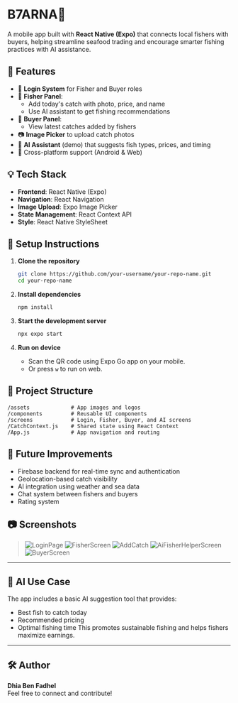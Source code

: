 
# B7ARNA📱

A mobile app built with **React Native (Expo)** that connects local fishers with buyers, helping streamline seafood trading and encourage smarter fishing practices with AI assistance.

## 🌊 Features

- 🔐 **Login System** for Fisher and Buyer roles
- 🎣 **Fisher Panel**:
  - Add today's catch with photo, price, and name
  - Use AI assistant to get fishing recommendations
- 🛒 **Buyer Panel**:
  - View latest catches added by fishers
- 📷 **Image Picker** to upload catch photos
- 🧠 **AI Assistant** (demo) that suggests fish types, prices, and timing
- 📱 Cross-platform support (Android & Web)

## 💡 Tech Stack

- **Frontend**: React Native (Expo)
- **Navigation**: React Navigation
- **Image Upload**: Expo Image Picker
- **State Management**: React Context API
- **Style**: React Native StyleSheet

## 🚀 Setup Instructions

1. **Clone the repository**
   ```bash
   git clone https://github.com/your-username/your-repo-name.git
   cd your-repo-name
   ```

2. **Install dependencies**
   ```bash
   npm install
   ```

3. **Start the development server**
   ```bash
   npx expo start
   ```

4. **Run on device**
   - Scan the QR code using Expo Go app on your mobile.
   - Or press `w` to run on web.

## 📂 Project Structure

```
/assets             # App images and logos
/components         # Reusable UI components
/screens            # Login, Fisher, Buyer, and AI screens
/CatchContext.js    # Shared state using React Context
/App.js             # App navigation and routing
```

## 🔮 Future Improvements

- Firebase backend for real-time sync and authentication
- Geolocation-based catch visibility
- AI integration using weather and sea data
- Chat system between fishers and buyers
- Rating system

## 📷 Screenshots

>![LoginPage](/fish_app_v2/assets/image.png) 
> ![FisherScreen](/fish_app_v2/assets/image-1.png)
>![AddCatch](/fish_app_v2/assets/image-2.png)
>![AiFisherHelperScreen](/fish_app_v2/assets/image-3.png)
>![BuyerScreen](/fish_app_v2/assets/image-4.png)

---

## 🧠 AI Use Case

The app includes a basic AI suggestion tool that provides:
- Best fish to catch today
- Recommended pricing
- Optimal fishing time
This promotes sustainable fishing and helps fishers maximize earnings.

---

## 🛠️ Author

**Dhia Ben Fadhel**  
Feel free to connect and contribute!
